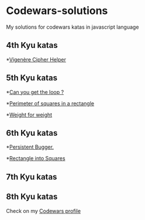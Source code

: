 # Codewars-solutions

My solutions for codewars katas in javascript language

## 4th Kyu katas

  *[Vigenère Cipher Helper](https://github.com/RemondJu/Codewars-solutions/blob/master/4th%20kyu/VigenereCipherHelper.js)

## 5th Kyu katas

  *[Can you get the loop ?](https://github.com/RemondJu/Codewars-solutions/blob/master/5th%20kyu/CanYouGetTheLoop.Js)

  *[Perimeter of squares in a rectangle](https://github.com/RemondJu/Codewars-solutions/blob/master/5th%20kyu/Perimeters.js)

  *[Weight for weight](https://github.com/RemondJu/Codewars-solutions/blob/master/5th%20kyu/WeightForWeight.js)

## 6th Kyu katas

  *[Persistent Bugger.](https://github.com/RemondJu/Codewars-solutions/blob/master/6th%20kyu/PersistentBugger.js)
  
  *[Rectangle into Squares](https://github.com/RemondJu/Codewars-solutions/blob/master/6th%20kyu/PersistentBugger.js)

## 7th Kyu katas

## 8th Kyu katas

Check on my [Codewars profile](https://www.codewars.com/users/RemondJu)

